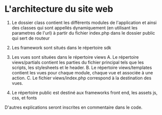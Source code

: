 # L'architecture du site web

1. Le dossier class contient les différents modules de l'application et ainsi des classes qui sont appellés  dynamiquement (en utilisant les parametres de l'url) à partir du fichier index.php dans le dossier public qui sert de routeur

2. Les framework sont situés dans le répertoire sdk

3. Les vues sont situées dans le répertoire views
    A. Le répertoire views/partials contient les parties du fichier principal tels que les scripts, les stylesheets et le header.
    B. Le répertoire views/templates contient les vues pour chaque module, chaque vue et associée à une action.
    C. Le fichier views/index.php correspond à la destination des vues.

4. Le répertoire public est destiné aux frameworks front end, les assets js, css, et fonts

D'autres explications seront inscrites en commentaire dans le code.